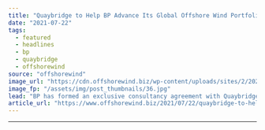 ```yaml
---
title: "Quaybridge to Help BP Advance Its Global Offshore Wind Portfolio"
date: "2021-07-22"
tags: 
  - featured
  - headlines
  - bp
  - quaybridge
  - offshorewind
source: "offshorewind"
image_url: "https://cdn.offshorewind.biz/wp-content/uploads/sites/2/2021/05/10162502/bp_illustration.jpg"
image_fp: "/assets/img/post_thumbnails/36.jpg"
lead: "BP has formed an exclusive consultancy agreement with Quaybridge, under which the two companies"
article_url: "https://www.offshorewind.biz/2021/07/22/quaybridge-to-help-bp-advance-its-global-offshore-wind-portfolio/"
---
```


---
